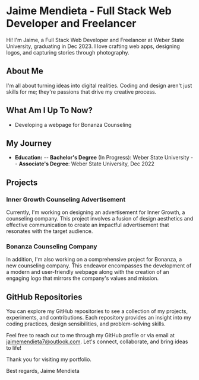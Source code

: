 # Jaime Mendieta - Full Stack Web Developer and Freelancer

Hi! I'm Jaime, a Full Stack Web Developer and Freelancer at Weber State University, graduating in Dec 2023. I love crafting web apps, designing logos, and capturing stories through photography.

## About Me

I'm all about turning ideas into digital realities. Coding and design aren't just skills for me; they're passions that drive my creative process.

## What Am I Up To Now?

- Developing a webpage for Bonanza Counseling

## My Journey

- **Education:**
-- **Bachelor's Degree** (In Progress): Weber State University
-- **Associate's Degree**:  Weber State University, Dec 2022

## Projects

### Inner Growth Counseling Advertisement

Currently, I'm working on designing an advertisement for Inner Growth, a counseling company. This project involves a fusion of design aesthetics and effective communication to create an impactful advertisement that resonates with the target audience.

### Bonanza Counseling Company

In addition, I'm also working on a comprehensive project for Bonanza, a new counseling company. This endeavor encompasses the development of a modern and user-friendly webpage along with the creation of an engaging logo that mirrors the company's values and mission.

## GitHub Repositories

You can explore my GitHub repositories to see a collection of my projects, experiments, and contributions. Each repository provides an insight into my coding practices, design sensibilities, and problem-solving skills.

Feel free to reach out to me through my GitHub profile or via email at jaimemendieta7@outlook.com. Let's connect, collaborate, and bring ideas to life!

Thank you for visiting my portfolio.

Best regards,
Jaime Mendieta

<!--
**jaimemendieta/jaimemendieta** is a ✨ _special_ ✨ repository because its `README.md` (this file) appears on your GitHub profile.
-->
